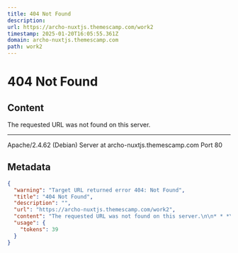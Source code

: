 ```yaml
---
title: 404 Not Found
description: 
url: https://archo-nuxtjs.themescamp.com/work2
timestamp: 2025-01-20T16:05:55.361Z
domain: archo-nuxtjs.themescamp.com
path: work2
---
```


# 404 Not Found



## Content

The requested URL was not found on this server.

* * *

Apache/2.4.62 (Debian) Server at archo-nuxtjs.themescamp.com Port 80

## Metadata

```json
{
  "warning": "Target URL returned error 404: Not Found",
  "title": "404 Not Found",
  "description": "",
  "url": "https://archo-nuxtjs.themescamp.com/work2",
  "content": "The requested URL was not found on this server.\n\n* * *\n\nApache/2.4.62 (Debian) Server at archo-nuxtjs.themescamp.com Port 80",
  "usage": {
    "tokens": 39
  }
}
```
